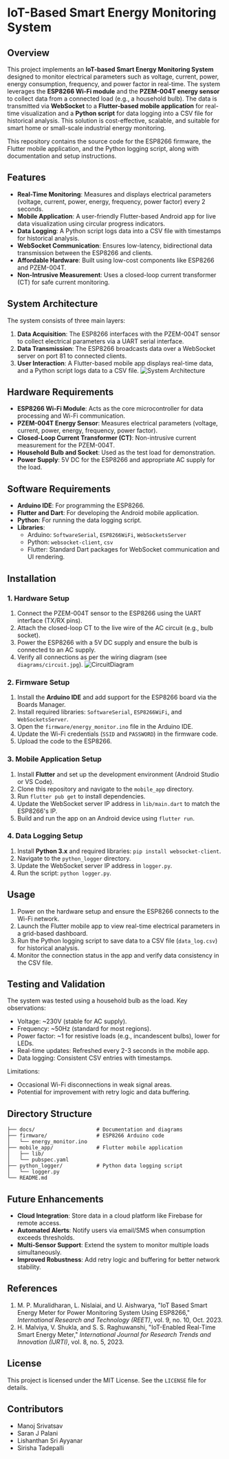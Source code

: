 # IoT-Based Smart Energy Monitoring System

## Overview
This project implements an **IoT-based Smart Energy Monitoring System** designed to monitor electrical parameters such as voltage, current, power, energy consumption, frequency, and power factor in real-time. The system leverages the **ESP8266 Wi-Fi module** and the **PZEM-004T energy sensor** to collect data from a connected load (e.g., a household bulb). The data is transmitted via **WebSocket** to a **Flutter-based mobile application** for real-time visualization and a **Python script** for data logging into a CSV file for historical analysis. This solution is cost-effective, scalable, and suitable for smart home or small-scale industrial energy monitoring.

This repository contains the source code for the ESP8266 firmware, the Flutter mobile application, and the Python logging script, along with documentation and setup instructions.

## Features
- **Real-Time Monitoring**: Measures and displays electrical parameters (voltage, current, power, energy, frequency, power factor) every 2 seconds.
- **Mobile Application**: A user-friendly Flutter-based Android app for live data visualization using circular progress indicators.
- **Data Logging**: A Python script logs data into a CSV file with timestamps for historical analysis.
- **WebSocket Communication**: Ensures low-latency, bidirectional data transmission between the ESP8266 and clients.
- **Affordable Hardware**: Built using low-cost components like ESP8266 and PZEM-004T.
- **Non-Intrusive Measurement**: Uses a closed-loop current transformer (CT) for safe current monitoring.

## System Architecture
The system consists of three main layers:
1. **Data Acquisition**: The ESP8266 interfaces with the PZEM-004T sensor to collect electrical parameters via a UART serial interface.
2. **Data Transmission**: The ESP8266 broadcasts data over a WebSocket server on port 81 to connected clients.
3. **User Interaction**: A Flutter-based mobile app displays real-time data, and a Python script logs data to a CSV file.
![System Architecture](diagrams/SystemArchiOverview_FlowChart.png)

## Hardware Requirements
- **ESP8266 Wi-Fi Module**: Acts as the core microcontroller for data processing and Wi-Fi communication.
- **PZEM-004T Energy Sensor**: Measures electrical parameters (voltage, current, power, energy, frequency, power factor).
- **Closed-Loop Current Transformer (CT)**: Non-intrusive current measurement for the PZEM-004T.
- **Household Bulb and Socket**: Used as the test load for demonstration.
- **Power Supply**: 5V DC for the ESP8266 and appropriate AC supply for the load.

## Software Requirements
- **Arduino IDE**: For programming the ESP8266.
- **Flutter and Dart**: For developing the Android mobile application.
- **Python**: For running the data logging script.
- **Libraries**:
  - Arduino: `SoftwareSerial`, `ESP8266WiFi`, `WebSocketsServer`
  - Python: `websocket-client`, `csv`
  - Flutter: Standard Dart packages for WebSocket communication and UI rendering.

## Installation
### 1. Hardware Setup
1. Connect the PZEM-004T sensor to the ESP8266 using the UART interface (TX/RX pins).
2. Attach the closed-loop CT to the live wire of the AC circuit (e.g., bulb socket).
3. Power the ESP8266 with a 5V DC supply and ensure the bulb is connected to an AC supply.
4. Verify all connections as per the wiring diagram (see `diagrams/circuit.jpg`).
![CircuitDiagram](diagrams/Circuit.jpg)

### 2. Firmware Setup
1. Install the **Arduino IDE** and add support for the ESP8266 board via the Boards Manager.
2. Install required libraries: `SoftwareSerial`, `ESP8266WiFi`, and `WebSocketsServer`.
3. Open the `firmware/energy_monitor.ino` file in the Arduino IDE.
4. Update the Wi-Fi credentials (`SSID` and `PASSWORD`) in the firmware code.
5. Upload the code to the ESP8266.

### 3. Mobile Application Setup
1. Install **Flutter** and set up the development environment (Android Studio or VS Code).
2. Clone this repository and navigate to the `mobile_app` directory.
3. Run `flutter pub get` to install dependencies.
4. Update the WebSocket server IP address in `lib/main.dart` to match the ESP8266's IP.
5. Build and run the app on an Android device using `flutter run`.

### 4. Data Logging Setup
1. Install **Python 3.x** and required libraries: `pip install websocket-client`.
2. Navigate to the `python_logger` directory.
3. Update the WebSocket server IP address in `logger.py`.
4. Run the script: `python logger.py`.

## Usage
1. Power on the hardware setup and ensure the ESP8266 connects to the Wi-Fi network.
2. Launch the Flutter mobile app to view real-time electrical parameters in a grid-based dashboard.
3. Run the Python logging script to save data to a CSV file (`data_log.csv`) for historical analysis.
4. Monitor the connection status in the app and verify data consistency in the CSV file.

## Testing and Validation
The system was tested using a household bulb as the load. Key observations:
- Voltage: ~230V (stable for AC supply).
- Frequency: ~50Hz (standard for most regions).
- Power factor: ~1 for resistive loads (e.g., incandescent bulbs), lower for LEDs.
- Real-time updates: Refreshed every 2-3 seconds in the mobile app.
- Data logging: Consistent CSV entries with timestamps.

Limitations:
- Occasional Wi-Fi disconnections in weak signal areas.
- Potential for improvement with retry logic and data buffering.

## Directory Structure
```
├── docs/                    # Documentation and diagrams
├── firmware/                # ESP8266 Arduino code
│   └── energy_monitor.ino
├── mobile_app/              # Flutter mobile application
│   ├── lib/
│   └── pubspec.yaml
├── python_logger/           # Python data logging script
│   └── logger.py
└── README.md
```

## Future Enhancements
- **Cloud Integration**: Store data in a cloud platform like Firebase for remote access.
- **Automated Alerts**: Notify users via email/SMS when consumption exceeds thresholds.
- **Multi-Sensor Support**: Extend the system to monitor multiple loads simultaneously.
- **Improved Robustness**: Add retry logic and buffering for better network stability.

## References
1. M. P. Muralidharan, L. Nislaiai, and U. Aishwarya, "IoT Based Smart Energy Meter for Power Monitoring System Using ESP8266," *International Research and Technology (REET)*, vol. 9, no. 10, Oct. 2023.
2. H. Malviya, V. Shukla, and S. S. Raghuwanshi, "IoT-Enabled Real-Time Smart Energy Meter," *International Journal for Research Trends and Innovation (IJRTI)*, vol. 8, no. 5, 2023.

## License
This project is licensed under the MIT License. See the `LICENSE` file for details.

## Contributors
- Manoj Srivatsav
- Saran J Palani
- Lishanthan Sri Ayyanar
- Sirisha Tadepalli
